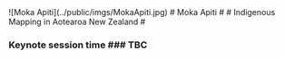 <!--page name Keynote
These should appear as cards so that when you click on them, they will bring in a floating box with more information on
All have the following
Photo:
Name:
Title:
Biography paragraph:
Social links:
Theme paragraph:
Keynote session time:
status: writing -->
<!-- Front Intro card -->
<!--Photo:--> ![Moka Apiti](../public/imgs/MokaApiti.jpg)
<!--Name:--> # Moka Apiti #
<!--Title:--> # Indigenous Mapping in Aotearoa New Zealand #
<!-- Back Details card -->
<!--Photo:-->
<!--Name:-->
<!--Title:-->
<!--Biography paragraph:-->
<!--Social links:-->
<!--Theme paragraph:-->
### Keynote session time ### TBC

